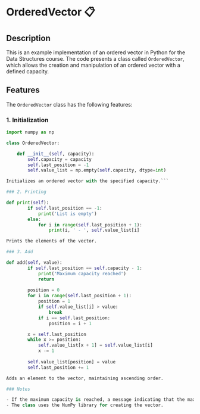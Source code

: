 # OrderedVector 📋

## Description
This is an example implementation of an ordered vector in Python for the Data Structures course. The code presents a class called `OrderedVector`, which allows the creation and manipulation of an ordered vector with a defined capacity.

## Features
The `OrderedVector` class has the following features:

### 1. Initialization
```python
import numpy as np

class OrderedVector:

    def __init__(self, capacity):
        self.capacity = capacity
        self.last_position = -1
        self.value_list = np.empty(self.capacity, dtype=int)

Initializes an ordered vector with the specified capacity.```

### 2. Printing

def print(self):
        if self.last_position == -1:
            print('List is empty')
        else:
            for i in range(self.last_position + 1):
                print(i, ' - ', self.value_list[i]

Prints the elements of the vector.

### 3. Add

def add(self, value):
        if self.last_position == self.capacity - 1:
            print('Maximum capacity reached')
            return
        
        position = 0
        for i in range(self.last_position + 1):
            position = 1
            if self.value_list[i] > value:
                break
            if i == self.last_position:
                position = i + 1

        x = self.last_position
        while x >= position:
            self.value_list[x + 1] = self.value_list[i]
            x -= 1
        
        self.value_list[position] = value
        self.last_position += 1

Adds an element to the vector, maintaining ascending order.

### Notes

- If the maximum capacity is reached, a message indicating that the maximum capacity has been reached will be displayed.
- The class uses the NumPy library for creating the vector.

